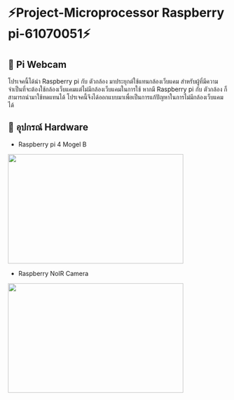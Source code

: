 # ⚡️Project-Microprocessor Raspberry pi-61070051⚡️
## 📸 Pi Webcam

โปรเจคนี้ได้นำ Raspberry pi กับ ตัวกล้อง มาประยุกต์ใช้แทนกล้องเว็บแคม สำหรับผู้ที่มีความจำเป็นที่จะต้องใช้กล้องเว็บแคมแต่ไม่มีกล้องเว็บแคมในการใช้
หากมี Raspberry pi กับ ตัวกล้อง ก็สามารถนำมาใช้ทดแทนได้ โปรเจคนี้จึงได้ออกแบบมาเพื่อเป็นการแก้ปัญหาในการไม่มีกล้องเว็บแคมได้

## 🔧 อุปกรณ์ Hardware
- Raspberry pi 4 Mogel B 
<img src="https://www.robot-advance.com/EN/ori-raspberry-pi-4-model-b-4go-2640.jpg" height="250" width="400"/>

- Raspberry NoIR Camera 
<img src="https://fp.lnwfile.com/5kz7ix.jpg" height="250" width="400"/>
